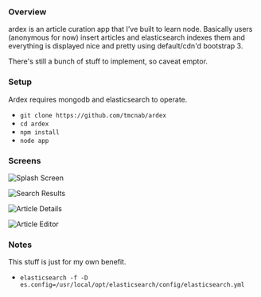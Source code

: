 ### Overview

ardex is an article curation app that I've built to learn node. Basically users (anonymous for now) insert articles and elasticsearch indexes them and everything is displayed nice and pretty using default/cdn'd bootstrap 3.

There's still a bunch of stuff to implement, so caveat emptor.


### Setup

Ardex requires mongodb and elasticsearch to operate.

* `git clone https://github.com/tmcnab/ardex`
* `cd ardex`
* `npm install`
* `node app`


### Screens

![Splash Screen](https://raw.github.com/tmcnab/ardex/master/docs/images/Splash.png)

![Search Results](https://raw.github.com/tmcnab/ardex/master/docs/images/Results.png)

![Article Details](https://raw.github.com/tmcnab/ardex/master/docs/images/Details.png)

![Article Editor](https://raw.github.com/tmcnab/ardex/master/docs/images/Editor.png)



### Notes

This stuff is just for my own benefit.

 * `elasticsearch -f -D es.config=/usr/local/opt/elasticsearch/config/elasticsearch.yml`
